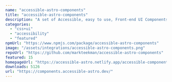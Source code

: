 ```yaml
---
name: "accessible-astro-components"
title: "accessible-astro-components"
description: "A set of Accessible, easy to use, Front-end UI Components for Astro."
categories:
  - "css+ui"
  - "accessibility"
  - "featured"
npmUrl: "https://www.npmjs.com/package/accessible-astro-components"
image: "/assets/integrations/accessible-astro-components.png"
repoUrl: "https://github.com/markteekman/accessible-astro-components"
featured: 15
homepageUrl: "https://accessible-astro.netlify.app/accessible-components/"
downloads: 5126
url: "https://components.accessible-astro.dev/"
---
```

